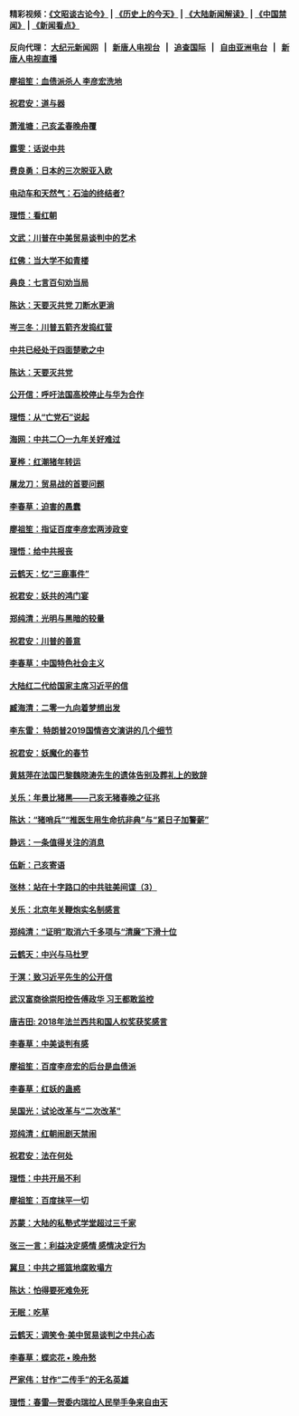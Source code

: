 #### 精彩视频：[《文昭谈古论今》](http://107.191.53.159/wenzhao) | [《历史上的今天》](http://107.191.53.159/today-in-history) | [《大陆新闻解读》](http://107.191.53.159/ntdtv-comedy) | [《中国禁闻》](http://107.191.53.159/ntdtv-news) | [《新闻看点》](http://107.191.53.159/news-insight) 

 #### 反向代理： [大纪元新闻网](http://107.191.53.159:10080/) &nbsp;&nbsp;|&nbsp;&nbsp; [新唐人电视台](http://107.191.53.159:8000/) &nbsp;&nbsp;|&nbsp;&nbsp; [追查国际](http://107.191.53.159:10010/) &nbsp;&nbsp;|&nbsp;&nbsp; [自由亚洲电台](http://107.191.53.159:9800/) &nbsp;&nbsp;|&nbsp;&nbsp; [新唐人电视直播](http://107.191.53.159/) 

#### [廖祖笙：血债派杀人 李彦宏洗地](../pages/nsc993/n11051397.md?t=02171450) 

#### [祝君安：道与器](../pages/nsc993/n11050653.md?t=02171450) 

#### [萧淮塘：己亥孟春晚舟覆](../pages/nsc993/n11050615.md?t=02171450) 

#### [露雯：话说中共](../pages/nsc993/n11050549.md?t=02171450) 

#### [费良勇：日本的三次脱亚入欧](../pages/nsc993/n11050067.md?t=02171450) 

#### [电动车和天然气：石油的终结者?](../pages/nsc993/n11047401.md?t=02171450) 

#### [理悟：看红朝](../pages/nsc993/n11047368.md?t=02171450) 

#### [文武：川普在中美贸易谈判中的艺术](../pages/nsc993/n11047216.md?t=02171450) 

#### [红佛：当大学不如青楼](../pages/nsc993/n11046910.md?t=02171450) 

#### [典良：七言百句劝当局](../pages/nsc993/n11046467.md?t=02171450) 

#### [陈达：天要灭共党 刀断水更淌](../pages/nsc993/n11045758.md?t=02171450) 

#### [岑三冬：川普五箭齐发捣红营](../pages/nsc993/n11045729.md?t=02171450) 

#### [中共已经处于四面楚歌之中](../pages/nsc993/n11044959.md?t=02171450) 

#### [陈达：天要灭共党](../pages/nsc993/n11043924.md?t=02171450) 

#### [公开信：呼吁法国高校停止与华为合作](../pages/nsc993/n11042967.md?t=02171450) 

#### [理悟：从“亡党石”说起](../pages/nsc993/n11042524.md?t=02171450) 

#### [海网：中共二〇一九年关好难过](../pages/nsc993/n11041415.md?t=02171450) 

#### [夏桦：红潮猪年转运](../pages/nsc993/n11041337.md?t=02171450) 

#### [屠龙刀：贸易战的首要问题](../pages/nsc993/n11040283.md?t=02171450) 

#### [李春草：迫害的愚蠢](../pages/nsc993/n11036601.md?t=02171450) 

#### [廖祖笙：指证百度李彦宏两涉政变](../pages/nsc993/n11036579.md?t=02171450) 

#### [理悟：给中共报丧](../pages/nsc993/n11036501.md?t=02171450) 

#### [云鹤天：忆“三鹿事件”](../pages/nsc993/n11036466.md?t=02171450) 

#### [祝君安：妖共的鸿门宴](../pages/nsc993/n11035387.md?t=02171450) 

#### [郑纯清：光明与黑暗的较量](../pages/nsc993/n11035337.md?t=02171450) 

#### [祝君安：川普的善意](../pages/nsc993/n11032077.md?t=02171450) 

#### [李春草：中国特色社会主义](../pages/nsc993/n11032132.md?t=02171450) 

#### [大陆红二代给国家主席习近平的信](../pages/nsc993/n11031995.md?t=02171450) 

#### [臧海清：二零一九向着梦想出发](../pages/nsc993/n11031959.md?t=02171450) 

#### [李东雷： 特朗普2019国情咨文演讲的几个细节](../pages/nsc993/n11031943.md?t=02171450) 

#### [祝君安：妖魔化的春节](../pages/nsc993/n11031747.md?t=02171450) 

#### [黄慈萍在法国巴黎魏晓涛先生的遗体告别及葬礼上的致辞](../pages/nsc993/n11031419.md?t=02171450) 

#### [关乐：年景比猪黑——己亥无猪春晚之征兆](../pages/nsc993/n11031494.md?t=02171450) 

#### [陈达：“猪哨兵”“推医生用生命抗非典”与“紧日子加警薪”](../pages/nsc993/n11027746.md?t=02171450) 

#### [静远：一条值得关注的消息](../pages/nsc993/n11024470.md?t=02171450) 

#### [伍新：己亥寄语](../pages/nsc993/n11024543.md?t=02171450) 

#### [张林：站在十字路口的中共驻美间谍（3）](../pages/nsc993/n11023043.md?t=02171450) 

#### [关乐：北京年关鞭炮实名制感言](../pages/nsc993/n11022630.md?t=02171450) 

#### [郑纯清：“证明”取消六千多项与“清廉”下滑十位](../pages/nsc993/n11022638.md?t=02171450) 

#### [云鹤天：中兴与马杜罗](../pages/nsc993/n11022620.md?t=02171450) 

#### [于溟：致习近平先生的公开信](../pages/nsc993/n11022593.md?t=02171450) 

#### [武汉富商徐崇阳控告傅政华 习王都敢监控](../pages/nsc993/n11022212.md?t=02171450) 

#### [唐吉田: 2018年法兰西共和国人权奖获奖感言](../pages/nsc993/n11021537.md?t=02171450) 

#### [李春草：中美谈判有感](../pages/nsc993/n11019776.md?t=02171450) 

#### [廖祖笙：百度李彦宏的后台是血债派](../pages/nsc993/n11019767.md?t=02171450) 

#### [李春草：红妖的蛊惑](../pages/nsc993/n11017095.md?t=02171450) 

#### [吴国光：试论改革与“二次改革”](../pages/nsc993/n11017055.md?t=02171450) 

#### [郑纯清：红朝闹剧天禁闹](../pages/nsc993/n11017030.md?t=02171450) 

#### [祝君安：法在何处](../pages/nsc993/n11017021.md?t=02171450) 

#### [理悟：中共开局不利](../pages/nsc993/n11016938.md?t=02171450) 

#### [廖祖笙：百度抹平一切](../pages/nsc993/n11014925.md?t=02171450) 

#### [苏蒙：大陆的私塾式学堂超过三千家](../pages/nsc993/n11014334.md?t=02171450) 

#### [张三一言：利益决定感情 感情决定行为](../pages/nsc993/n11012463.md?t=02171450) 

#### [冀旦：中共之摇篮地腐败塌方](../pages/nsc993/n11009533.md?t=02171450) 

#### [陈达：怕得要死难免死](../pages/nsc993/n11009520.md?t=02171450) 

#### [无眠：吃草](../pages/nsc993/n11007940.md?t=02171450) 

#### [云鹤天：调笑令‧美中贸易谈判之中共心态](../pages/nsc993/n11007670.md?t=02171450) 

#### [李春草：蝶恋花  •  晚舟愁](../pages/nsc993/n11006605.md?t=02171450) 

#### [严家伟：甘作“二传手”的无名英雄](../pages/nsc993/n11005340.md?t=02171450) 

#### [理悟：春雷—贺委内瑞拉人民举手争来自由天](../pages/nsc993/n11005334.md?t=02171450) 

